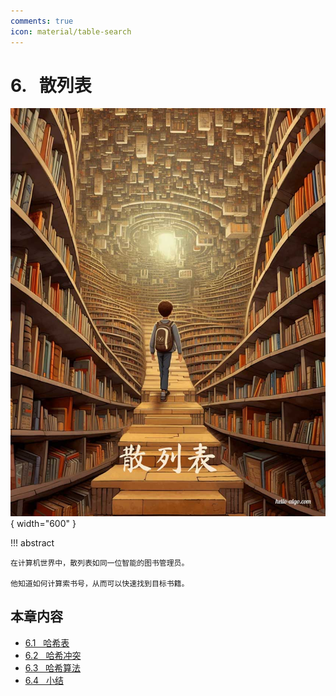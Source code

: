 ```yaml
---
comments: true
icon: material/table-search
---
```


# 6. &nbsp; 散列表

<div class="center-table" markdown>

![散列表](../assets/covers/chapter_hashing.jpg){ width="600" }

</div>

!!! abstract

    在计算机世界中，散列表如同一位智能的图书管理员。
    
    他知道如何计算索书号，从而可以快速找到目标书籍。

## 本章内容

- [6.1 &nbsp; 哈希表](https://www.hello-algo.com/chapter_hashing/hash_map/)
- [6.2 &nbsp; 哈希冲突](https://www.hello-algo.com/chapter_hashing/hash_collision/)
- [6.3 &nbsp; 哈希算法](https://www.hello-algo.com/chapter_hashing/hash_algorithm/)
- [6.4 &nbsp; 小结](https://www.hello-algo.com/chapter_hashing/summary/)
